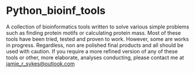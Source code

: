 # Python_bioinf_tools
A collection of bioinformatics tools written to solve various simple problems such as finding protein motifs or calculating protein mass. Most of these tools have been tried, tested and proven to work. However, some are works in progress. Regardless, non are polished final products and all should be used with caution. 
If you require a more refined version of any of these tools or other, more elaborate, analyses conducting, please contact me at jamie_r_sykes@outlook.com

